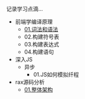 记录学习点滴...
- 前端学编译原理
    - [01.词法和语法](/javascript/01.词法和语法.md)
    - 02.构建符号表
    - 03.构建表达式
    - 04.构建语句
- 深入JS
    - 异步
        - 01.JS如何模拟纤程
- rax源码分析
    - [01.整体架构](/source/rax/index)
